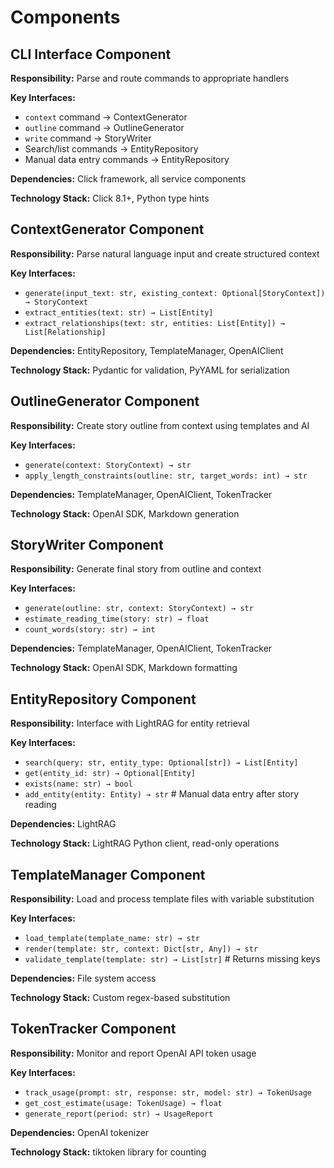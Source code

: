 # Components

## CLI Interface Component

**Responsibility:** Parse and route commands to appropriate handlers

**Key Interfaces:**

- `context` command → ContextGenerator
- `outline` command → OutlineGenerator  
- `write` command → StoryWriter
- Search/list commands → EntityRepository
- Manual data entry commands → EntityRepository

**Dependencies:** Click framework, all service components

**Technology Stack:** Click 8.1+, Python type hints

## ContextGenerator Component

**Responsibility:** Parse natural language input and create structured context

**Key Interfaces:**

- `generate(input_text: str, existing_context: Optional[StoryContext]) → StoryContext`
- `extract_entities(text: str) → List[Entity]`
- `extract_relationships(text: str, entities: List[Entity]) → List[Relationship]`

**Dependencies:** EntityRepository, TemplateManager, OpenAIClient

**Technology Stack:** Pydantic for validation, PyYAML for serialization

## OutlineGenerator Component

**Responsibility:** Create story outline from context using templates and AI

**Key Interfaces:**

- `generate(context: StoryContext) → str`
- `apply_length_constraints(outline: str, target_words: int) → str`

**Dependencies:** TemplateManager, OpenAIClient, TokenTracker

**Technology Stack:** OpenAI SDK, Markdown generation

## StoryWriter Component

**Responsibility:** Generate final story from outline and context

**Key Interfaces:**

- `generate(outline: str, context: StoryContext) → str`
- `estimate_reading_time(story: str) → float`
- `count_words(story: str) → int`

**Dependencies:** TemplateManager, OpenAIClient, TokenTracker

**Technology Stack:** OpenAI SDK, Markdown formatting

## EntityRepository Component  

**Responsibility:** Interface with LightRAG for entity retrieval

**Key Interfaces:**

- `search(query: str, entity_type: Optional[str]) → List[Entity]`
- `get(entity_id: str) → Optional[Entity]`
- `exists(name: str) → bool`
- `add_entity(entity: Entity) → str`  # Manual data entry after story reading

**Dependencies:** LightRAG

**Technology Stack:** LightRAG Python client, read-only operations

## TemplateManager Component

**Responsibility:** Load and process template files with variable substitution

**Key Interfaces:**

- `load_template(template_name: str) → str`
- `render(template: str, context: Dict[str, Any]) → str`
- `validate_template(template: str) → List[str]`  # Returns missing keys

**Dependencies:** File system access

**Technology Stack:** Custom regex-based substitution

## TokenTracker Component

**Responsibility:** Monitor and report OpenAI API token usage

**Key Interfaces:**

- `track_usage(prompt: str, response: str, model: str) → TokenUsage`
- `get_cost_estimate(usage: TokenUsage) → float`
- `generate_report(period: str) → UsageReport`

**Dependencies:** OpenAI tokenizer

**Technology Stack:** tiktoken library for counting

